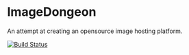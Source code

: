 # ImageDongeon
An attempt at creating an opensource image hosting platform.

[![Build Status](https://travis-ci.com/DongDuong9E/ImageDongeon.svg?branch=master)](https://travis-ci.com/DongDuong9E/ImageDongeon)